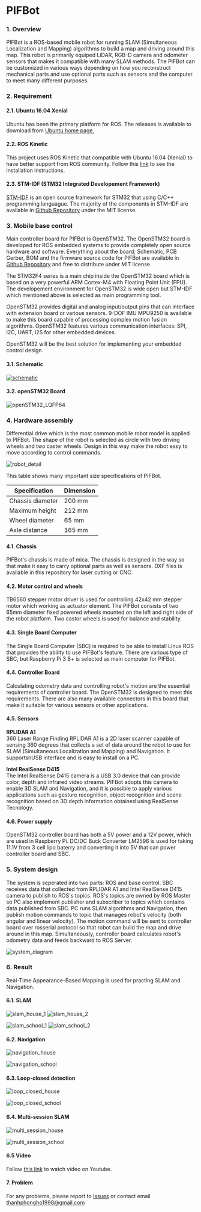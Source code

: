 # PIFBot
  
### 1. Overview 

PIFBot is a ROS-based mobile robot for running SLAM (Simultaneous Localization and Mapping) algorithms to build a map and driving around this map. This robot is primarily equiped LiDAR, RGB-D camera and odometer sensors that makes it compatible with many SLAM methods. The PIFBot can be customized in various ways depending on how you reconstruct mechanical parts and use optional parts such as sensors and the computer to meet many different purposes. 

### 2. Requirement

#### 2.1. Ubuntu 16.04 Xenial
Ubuntu has been the primary platform for ROS. The releases is available to download from [Ubuntu home page.](https://ubuntu.com/)

#### 2.2. ROS Kinetic
This project uses ROS Kinetic that compatible with Ubuntu 16.04 (Xenial) to have better support from ROS community. Follow this [link](http://wiki.ros.org/kinetic) to see the installation instructions. 

#### 2.3. STM-IDF (STM32 Integrated Developement Framework)
[STM-IDF](https://github.com/phonght32/stm-idf) is an open source framework for STM32 that using C/C++ programming languague. The majority of the components in STM-IDF are available in [Github Repository](https://github.com/phonght32) under the MIT license. 

### 3. Mobile base control

Main controller board for PIFBot is OpenSTM32. The OpenSTM32 board is developed for ROS embedded systems to provide completely open source hardware and software. Everything about the board; Schematic, PCB Gerber, BOM and the firmware source code for PIFBot are available in [Github Repository](https://github.com/phonght32/openSTM32F4_LQFP64) and free to distribute under MIT license. 

The STM32F4 series is a main chip inside the OpenSTM32 board which is based on a very powerful ARM Cortex-M4 with Floating Point Unit (FPU). The developement environment for OpenSTM32 is wide open but STM-IDF which mentioned above is selected as main programming tool. 

OpenSTM32 provides digital and analog input/output pins that can interface with extension board or various sensors. 9-DOF IMU MPU9250 is available to make this board capable of processing complex motion fusion algorithms. OpenSTM32 features various communication interfaces: SPI, I2C, UART, I2S for other embedded devices. 

OpenSTM32 will be the best solution for implementing your embedded control design.

#### 3.1. Schematic
[![schematic](assets/demo/schematic.png)](assets/demo/openSTM32F4_LQFP64.pdf)

#### 3.2. openSTM32 Board
![openSTM32_LQFP64](assets/demo/openSTM32_LQFP64.jpg) 

### 4. Hardware assembly

Differential drive which is the most common mobile robot model is applied to PIFBot. The shape of the robot is selected as circle with two driving wheels and two caster wheels. Design in this way make the robot easy to move according to control commands. 

![robot_detail](assets/demo/robot_detail.png)

This table shows many important size specifications of PIFBot. 

| Specification    | Dimension |
|------------------|-----------|
| Chassis diameter | 200 mm    |
| Maximum height   | 212 mm    |
| Wheel diameter   | 65 mm     |
| Axle distance    | 165 mm    |

#### 4.1. Chassis
PIFBot's chassis is made of mica. The chassis is designed in the way so that make it easy to carry optional parts as well as sensors. DXF files is available in this repository for laser cutting or CNC.

#### 4.2. Motor control and wheels
TB6560 stepper motor driver is used for controlling 42x42 mm stepper motor which working as actuator element. The PIFBot consists of two 65mm diameter fixed powered wheels mounted on the left and right side of the robot platform. Two castor wheels is used for balance and stability. 

#### 4.3. Single Board Computer
The Single Board Computer (SBC) is required to be able to install Linux ROS that provides the ability to use PIFBot's feature. There are various type of SBC, but Raspberry Pi 3 B+ is selected as main computer for PIFBot. 

#### 4.4. Controller Board
Calculating odometry data and controlling robot's motion are the essential requirements of controller board. The OpenSTM32 is designed to meet this requirements. There are also many available connectors in this board that make it suitable for various sensors or other applications. 

#### 4.5. Sensors
**RPLIDAR A1**  
360 Laser Range Finding RPLIDAR A1 is a 2D laser scanner capable of sensing 360 degrees that collects a set of data around the robot to use for SLAM (Simultaneous Localization and Mapping) and Navigation. It supportsnUSB interface and is easy to install on a PC. 

**Intel RealSense D415**  
The Intel RealSense D415 camera is a USB 3.0 device that can provide color, depth and infrared video streams. PIFBot adopts this camera to enable 3D SLAM and Navigation, and it is possible to apply various applications such as gesture recognition, object recognition and scene recognition based on 3D depth information obtained using RealSense Tecnology. 

#### 4.6. Power supply
OpenSTM32 controller board has both a 5V power and a 12V power, which are used in Raspberry Pi. DC/DC Buck Converter LM2596 is used for taking 11.1V from 3 cell lipo baterry and converting it into 5V that can power controller board and SBC.

### 5. System design

The system is seperated into two parts: ROS and base control. SBC receives data that collected from RPLIDAR A1 and Intel RealSense D415 camera to publish to ROS's topics. ROS's topics are owned by ROS Master so PC also implement publisher and subscriber to topics which contains data published from SBC. PC runs SLAM algorithms and Navigation, then publish motion commands to topic that manages robot's velocity (both angular and linear velocity). The motion command will be sent to controller board over rosserial protocol so that robot can build the map and drive around in this map. Simultaneously, controller board calculates robot's odometry data and feeds backward to ROS Server.

![system_diagram](assets/demo/system_diagram.png)

### 6. Result
Real-Time Appearance-Based Mapping is used for practing SLAM and Navigation. 

#### 6.1. SLAM
![slam_house_1](assets/demo/slam_house_1.jpg)
![slam_house_2](assets/demo/slam_house_2.jpg)

![slam_school_1](assets/demo/slam_school_1.jpg)
![slam_school_2](assets/demo/slam_school_2.jpg)

#### 6.2. Navigation
![navigation_house](assets/demo/navigation_house.jpg)

![navigation_school](assets/demo/navigation_school.jpg)

#### 6.3. Loop-closed detection
![loop_closed_house](assets/demo/loop_closed_house.jpg)

![loop_closed_school](assets/demo/loop_closed_school.jpg)

#### 6.4. Multi-session SLAM 
![multi_session_house](assets/demo/multi_session_house.jpg)

![multi_session_school](assets/demo/multi_session_school.jpg)

#### 6.5 Video
Follow [this link](https://youtu.be/UWhPCQyU918) to watch video on Youtube. 

#### 7. Problem
For any problems, please report to [Issues](https://github.com/phonght32/PIFBot/issues) or contact email thanhphongho1998@gmail.com
